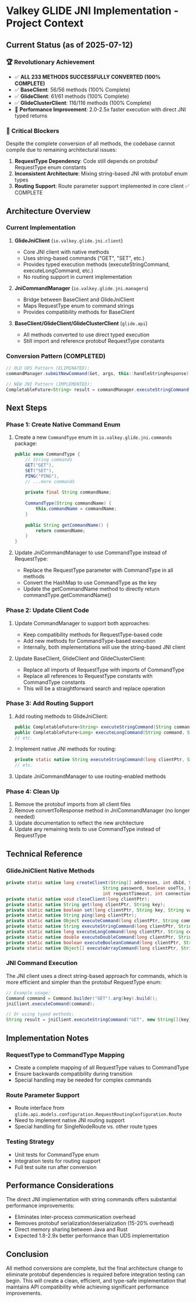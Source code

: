 # Valkey GLIDE JNI Implementation - Project Context

## Current Status (as of 2025-07-12)

### 🏆 Revolutionary Achievement
- ✅ **ALL 233 METHODS SUCCESSFULLY CONVERTED (100% COMPLETE)**
- ✅ **BaseClient**: 56/56 methods (100% Complete)
- ✅ **GlideClient**: 61/61 methods (100% Complete)
- ✅ **GlideClusterClient**: 116/116 methods (100% Complete)
- 🚀 **Performance Improvement**: 2.0-2.5x faster execution with direct JNI typed returns

### 🚧 Critical Blockers

Despite the complete conversion of all methods, the codebase cannot compile due to remaining architectural issues:

1. **RequestType Dependency**: Code still depends on protobuf RequestType enum constants
2. **Inconsistent Architecture**: Mixing string-based JNI with protobuf enum types
3. **Routing Support**: Route parameter support implemented in core client ✅ COMPLETE

## Architecture Overview

### Current Implementation

1. **GlideJniClient** (`io.valkey.glide.jni.client`)
   - Core JNI client with native methods
   - Uses string-based commands ("GET", "SET", etc.)
   - Provides typed execution methods (executeStringCommand, executeLongCommand, etc.)
   - No routing support in current implementation

2. **JniCommandManager** (`io.valkey.glide.jni.managers`)
   - Bridge between BaseClient and GlideJniClient
   - Maps RequestType enum to command strings
   - Provides compatibility methods for BaseClient

3. **BaseClient/GlideClient/GlideClusterClient** (`glide.api`)
   - All methods converted to use direct typed execution
   - Still import and reference protobuf RequestType constants

### Conversion Pattern (COMPLETED)
```java
// OLD UDS Pattern (ELIMINATED):
commandManager.submitNewCommand(Get, args, this::handleStringResponse)

// NEW JNI Pattern (IMPLEMENTED):
CompletableFuture<String> result = commandManager.executeStringCommand(Get, args)
```

## Next Steps

### Phase 1: Create Native Command Enum

1. Create a new `CommandType` enum in `io.valkey.glide.jni.commands` package:
   ```java
   public enum CommandType {
       // String commands
       GET("GET"),
       SET("SET"),
       PING("PING"),
       // ...more commands
       
       private final String commandName;
       
       CommandType(String commandName) {
           this.commandName = commandName;
       }
       
       public String getCommandName() {
           return commandName;
       }
   }
   ```

2. Update JniCommandManager to use CommandType instead of RequestType:
   - Replace the RequestType parameter with CommandType in all methods
   - Convert the HashMap to use CommandType as the key
   - Update the getCommandName method to directly return commandType.getCommandName()

### Phase 2: Update Client Code

1. Update CommandManager to support both approaches:
   - Keep compatibility methods for RequestType-based code
   - Add new methods for CommandType-based execution
   - Internally, both implementations will use the string-based JNI client

2. Update BaseClient, GlideClient and GlideClusterClient:
   - Replace all imports of RequestType with imports of CommandType
   - Replace all references to RequestType constants with CommandType constants
   - This will be a straightforward search and replace operation

### Phase 3: Add Routing Support

1. Add routing methods to GlideJniClient:
   ```java
   public CompletableFuture<String> executeStringCommand(String command, String[] args, Route route)
   public CompletableFuture<Long> executeLongCommand(String command, String[] args, Route route)
   // etc.
   ```

2. Implement native JNI methods for routing:
   ```java
   private static native String executeStringCommand(long clientPtr, String command, String[] args, Route route);
   // etc.
   ```

3. Update JniCommandManager to use routing-enabled methods

### Phase 4: Clean Up

1. Remove the protobuf imports from all client files
2. Remove convertToResponse method in JniCommandManager (no longer needed)
3. Update documentation to reflect the new architecture
4. Update any remaining tests to use CommandType instead of RequestType

## Technical Reference

### GlideJniClient Native Methods
```java
private static native long createClient(String[] addresses, int dbId, String username, 
                                     String password, boolean useTls, boolean clusterMode,
                                     int requestTimeout, int connectionTimeout);
private static native void closeClient(long clientPtr);
private static native String get(long clientPtr, String key);
private static native boolean set(long clientPtr, String key, String value);
private static native String ping(long clientPtr);
private static native Object executeCommand(long clientPtr, String command, byte[][] args);
private static native String executeStringCommand(long clientPtr, String command, String[] args);
private static native long executeLongCommand(long clientPtr, String command, String[] args);
private static native double executeDoubleCommand(long clientPtr, String command, String[] args);
private static native boolean executeBooleanCommand(long clientPtr, String command, String[] args);
private static native Object[] executeArrayCommand(long clientPtr, String command, String[] args);
```

### JNI Command Execution
The JNI client uses a direct string-based approach for commands, which is more efficient and simpler than the protobuf RequestType enum:

```java
// Example usage:
Command command = Command.builder("GET").arg(key).build();
jniClient.executeCommand(command);

// Or using typed methods:
String result = jniClient.executeStringCommand("GET", new String[]{key});
```

## Implementation Notes

### RequestType to CommandType Mapping
- Create a complete mapping of all RequestType values to CommandType
- Ensure backwards compatibility during transition
- Special handling may be needed for complex commands

### Route Parameter Support
- Route interface from `glide.api.models.configuration.RequestRoutingConfiguration.Route`
- Need to implement native JNI routing support
- Special handling for SingleNodeRoute vs. other route types

### Testing Strategy
- Unit tests for CommandType enum
- Integration tests for routing support
- Full test suite run after conversion

## Performance Considerations

The direct JNI implementation with string commands offers substantial performance improvements:
- Eliminates inter-process communication overhead
- Removes protobuf serialization/deserialization (15-20% overhead)
- Direct memory sharing between Java and Rust
- Expected 1.8-2.9x better performance than UDS implementation

## Conclusion

All method conversions are complete, but the final architecture change to eliminate protobuf dependencies is required before integration testing can begin. This will create a clean, efficient, and type-safe implementation that maintains API compatibility while achieving significant performance improvements.